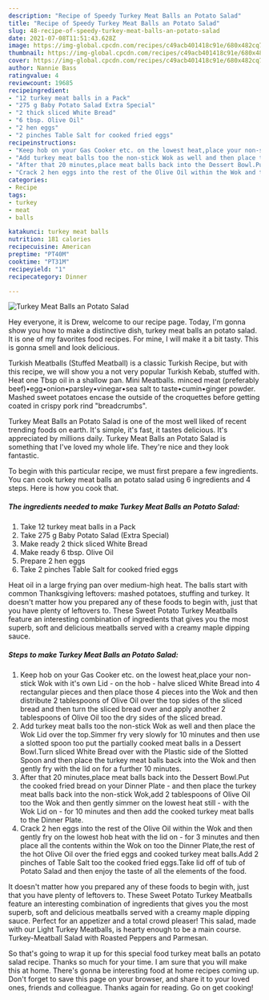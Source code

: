 ```yaml
---
description: "Recipe of Speedy Turkey Meat Balls an Potato Salad"
title: "Recipe of Speedy Turkey Meat Balls an Potato Salad"
slug: 48-recipe-of-speedy-turkey-meat-balls-an-potato-salad
date: 2021-07-08T11:51:43.628Z
image: https://img-global.cpcdn.com/recipes/c49acb401418c91e/680x482cq70/turkey-meat-balls-an-potato-salad-recipe-main-photo.jpg
thumbnail: https://img-global.cpcdn.com/recipes/c49acb401418c91e/680x482cq70/turkey-meat-balls-an-potato-salad-recipe-main-photo.jpg
cover: https://img-global.cpcdn.com/recipes/c49acb401418c91e/680x482cq70/turkey-meat-balls-an-potato-salad-recipe-main-photo.jpg
author: Nannie Bass
ratingvalue: 4
reviewcount: 19685
recipeingredient:
- "12 turkey meat balls in a Pack"
- "275 g Baby Potato Salad Extra Special"
- "2 thick sliced White Bread"
- "6 tbsp. Olive Oil"
- "2 hen eggs"
- "2 pinches Table Salt for cooked fried eggs"
recipeinstructions:
- "Keep hob on your Gas Cooker etc. on the lowest heat,place your non-stick Wok with it&#39;s own Lid - on the hob - halve sliced White Bread into 4 rectangular pieces and then place those 4 pieces into the Wok and then distribute 2 tablespoons of Olive Oil over the top sides of the sliced bread and then turn the sliced bread over and apply another 2 tablespoons of Olive Oil too the dry sides of the sliced bread."
- "Add turkey meat balls too the non-stick Wok as well and then place the Wok Lid over the top.Simmer fry very slowly for 10 minutes and then use a slotted spoon too put the partially cooked meat balls in a Dessert Bowl.Turn sliced White Bread over with the Plastic side of the Slotted Spoon and then place the turkey meat balls back into the Wok and then gently fry with the lid on for a further 10 minutes."
- "After that 20 minutes,place meat balls back into the Dessert Bowl.Put the cooked fried bread on your Dinner Plate - and then place the turkey meat balls back into the non-stick Wok,add 2 tablespoons of Olive Oil too the Wok and then gently simmer on the lowest heat still - with the Wok Lid on - for 10 minutes and then add the cooked turkey meat balls to the Dinner Plate."
- "Crack 2 hen eggs into the rest of the Olive Oil within the Wok and then gently fry on the lowest hob heat with the lid on - for 3 minutes and then place all the contents within the Wok on too the Dinner Plate,the rest of the hot Olive Oil over the fried eggs and cooked turkey meat balls.Add 2 pinches of Table Salt too the cooked fried eggs.Take lid off of tub of Potato Salad and then enjoy the taste of all the elements of the food."
categories:
- Recipe
tags:
- turkey
- meat
- balls

katakunci: turkey meat balls 
nutrition: 181 calories
recipecuisine: American
preptime: "PT40M"
cooktime: "PT31M"
recipeyield: "1"
recipecategory: Dinner

---
```



![Turkey Meat Balls an Potato Salad](https://img-global.cpcdn.com/recipes/c49acb401418c91e/680x482cq70/turkey-meat-balls-an-potato-salad-recipe-main-photo.jpg)

Hey everyone, it is Drew, welcome to our recipe page. Today, I'm gonna show you how to make a distinctive dish, turkey meat balls an potato salad. It is one of my favorites food recipes. For mine, I will make it a bit tasty. This is gonna smell and look delicious.

Turkish Meatballs (Stuffed Meatball) is a classic Turkish Recipe, but with this recipe, we will show you a not very popular Turkish Kebab, stuffed with. Heat one Tbsp oil in a shallow pan. Mini Meatballs. minced meat (preferably beef)•egg•onion•parsley•vinegar•sea salt to taste•cumin•ginger powder. Mashed sweet potatoes encase the outside of the croquettes before getting coated in crispy pork rind &#34;breadcrumbs&#34;.

Turkey Meat Balls an Potato Salad is one of the most well liked of recent trending foods on earth. It's simple, it's fast, it tastes delicious. It's appreciated by millions daily. Turkey Meat Balls an Potato Salad is something that I've loved my whole life. They're nice and they look fantastic.


To begin with this particular recipe, we must first prepare a few ingredients. You can cook turkey meat balls an potato salad using 6 ingredients and 4 steps. Here is how you cook that.

<!--inarticleads1-->

##### The ingredients needed to make Turkey Meat Balls an Potato Salad:

1. Take 12 turkey meat balls in a Pack
1. Take 275 g Baby Potato Salad (Extra Special)
1. Make ready 2 thick sliced White Bread
1. Make ready 6 tbsp. Olive Oil
1. Prepare 2 hen eggs
1. Take 2 pinches Table Salt for cooked fried eggs


Heat oil in a large frying pan over medium-high heat. The balls start with common Thanksgiving leftovers: mashed potatoes, stuffing and turkey. It doesn&#39;t matter how you prepared any of these foods to begin with, just that you have plenty of leftovers to. These Sweet Potato Turkey Meatballs feature an interesting combination of ingredients that gives you the most superb, soft and delicious meatballs served with a creamy maple dipping sauce. 

<!--inarticleads2-->

##### Steps to make Turkey Meat Balls an Potato Salad:

1. Keep hob on your Gas Cooker etc. on the lowest heat,place your non-stick Wok with it&#39;s own Lid - on the hob - halve sliced White Bread into 4 rectangular pieces and then place those 4 pieces into the Wok and then distribute 2 tablespoons of Olive Oil over the top sides of the sliced bread and then turn the sliced bread over and apply another 2 tablespoons of Olive Oil too the dry sides of the sliced bread.
1. Add turkey meat balls too the non-stick Wok as well and then place the Wok Lid over the top.Simmer fry very slowly for 10 minutes and then use a slotted spoon too put the partially cooked meat balls in a Dessert Bowl.Turn sliced White Bread over with the Plastic side of the Slotted Spoon and then place the turkey meat balls back into the Wok and then gently fry with the lid on for a further 10 minutes.
1. After that 20 minutes,place meat balls back into the Dessert Bowl.Put the cooked fried bread on your Dinner Plate - and then place the turkey meat balls back into the non-stick Wok,add 2 tablespoons of Olive Oil too the Wok and then gently simmer on the lowest heat still - with the Wok Lid on - for 10 minutes and then add the cooked turkey meat balls to the Dinner Plate.
1. Crack 2 hen eggs into the rest of the Olive Oil within the Wok and then gently fry on the lowest hob heat with the lid on - for 3 minutes and then place all the contents within the Wok on too the Dinner Plate,the rest of the hot Olive Oil over the fried eggs and cooked turkey meat balls.Add 2 pinches of Table Salt too the cooked fried eggs.Take lid off of tub of Potato Salad and then enjoy the taste of all the elements of the food.


It doesn&#39;t matter how you prepared any of these foods to begin with, just that you have plenty of leftovers to. These Sweet Potato Turkey Meatballs feature an interesting combination of ingredients that gives you the most superb, soft and delicious meatballs served with a creamy maple dipping sauce. Perfect for an appetizer and a total crowd pleaser! This salad, made with our Light Turkey Meatballs, is hearty enough to be a main course. Turkey-Meatball Salad with Roasted Peppers and Parmesan. 

So that's going to wrap it up for this special food turkey meat balls an potato salad recipe. Thanks so much for your time. I am sure that you will make this at home. There's gonna be interesting food at home recipes coming up. Don't forget to save this page on your browser, and share it to your loved ones, friends and colleague. Thanks again for reading. Go on get cooking!
